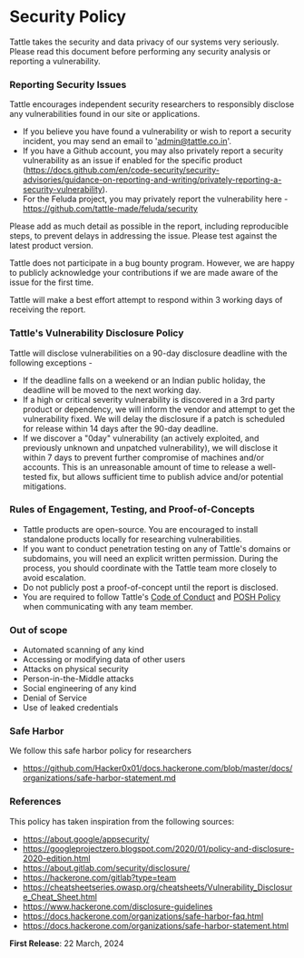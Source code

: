 # Security Policy


Tattle takes the security and data privacy of our systems very seriously. Please read this document before performing any security analysis or reporting a vulnerability.


### Reporting Security Issues
Tattle encourages independent security researchers to responsibly disclose any vulnerabilities found in our site or applications.

- If you believe you have found a vulnerability or wish to report a security incident, you may send an email to 'admin@tattle.co.in'.
- If you have a Github account, you may also privately report a security vulnerability as an issue if enabled for the specific product (https://docs.github.com/en/code-security/security-advisories/guidance-on-reporting-and-writing/privately-reporting-a-security-vulnerability).
- For the Feluda project, you may privately report the vulnerability here - https://github.com/tattle-made/feluda/security

Please add as much detail as possible in the report, including reproducible steps, to prevent delays in addressing the issue. Please test against the latest product version.

Tattle does not participate in a bug bounty program. However, we are happy to publicly acknowledge your contributions if we are made aware of the issue for the first time.

Tattle will make a best effort attempt to respond within 3 working days of receiving the report.


### Tattle's Vulnerability Disclosure Policy
Tattle will disclose vulnerabilities on a 90-day disclosure deadline with the following exceptions -

- If the deadline falls on a weekend or an Indian public holiday, the deadline will be moved to the next working day.
- If a high or critical severity vulnerability is discovered in a 3rd party product or dependency, we will inform the vendor and attempt to get the vulnerability fixed. We will delay the disclosure if a patch is scheduled for release within 14 days after the 90-day deadline.
- If we discover a "0day" vulnerability (an actively exploited, and previously unknown and unpatched vulnerability), we will disclose it within 7 days to prevent further compromise of machines and/or accounts. This is an unreasonable amount of time to release a well-tested fix, but allows sufficient time to publish advice and/or potential mitigations.


### Rules of Engagement, Testing, and Proof-of-Concepts

- Tattle products are open-source. You are encouraged to install standalone products locally for researching vulnerabilities.
- If you want to conduct penetration testing on any of Tattle's domains or subdomains, you will need an explicit written permission. During the process, you should coordinate with the Tattle team more closely to avoid escalation.
- Do not publicly post a proof-of-concept until the report is disclosed.
- You are required to follow Tattle's [Code of Conduct](https://github.com/tattle-made/feluda/blob/main/CODE_OF_CONDUCT.md) and [POSH Policy](https://drive.google.com/file/d/1AVr-xi85le6g-OY2DgEwa26aeMMs_d5o/view) when communicating with any team member.


### Out of scope

- Automated scanning of any kind
- Accessing or modifying data of other users
- Attacks on physical security
- Person-in-the-Middle attacks
- Social engineering of any kind
- Denial of Service
- Use of leaked credentials


### Safe Harbor
We follow this safe harbor policy for researchers

- https://github.com/Hacker0x01/docs.hackerone.com/blob/master/docs/organizations/safe-harbor-statement.md


### References
This policy has taken inspiration from the following sources:

- https://about.google/appsecurity/
- https://googleprojectzero.blogspot.com/2020/01/policy-and-disclosure-2020-edition.html
- https://about.gitlab.com/security/disclosure/
- https://hackerone.com/gitlab?type=team
- https://cheatsheetseries.owasp.org/cheatsheets/Vulnerability_Disclosure_Cheat_Sheet.html
- https://www.hackerone.com/disclosure-guidelines
- https://docs.hackerone.com/organizations/safe-harbor-faq.html
- https://docs.hackerone.com/organizations/safe-harbor-statement.html

**First Release**: 22 March, 2024
